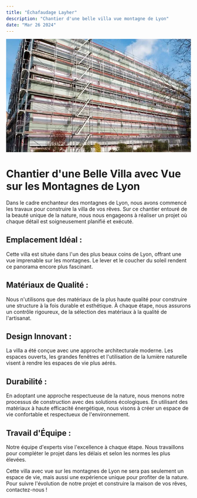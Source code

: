 ```yaml
---
title: "Échafaudage Layher"
description: "Chantier d'une belle villa vue montagne de Lyon"
date: "Mar 26 2024"
---
```


![Chantier de Lyon](/e2.webp)

# Chantier d'une Belle Villa avec Vue sur les Montagnes de Lyon

Dans le cadre enchanteur des montagnes de Lyon, nous avons commencé les travaux pour construire la villa de vos rêves. Sur ce chantier entouré de la beauté unique de la nature, nous nous engageons à réaliser un projet où chaque détail est soigneusement planifié et exécuté.

## Emplacement Idéal :
Cette villa est située dans l'un des plus beaux coins de Lyon, offrant une vue imprenable sur les montagnes. Le lever et le coucher du soleil rendent ce panorama encore plus fascinant.

## Matériaux de Qualité :
Nous n'utilisons que des matériaux de la plus haute qualité pour construire une structure à la fois durable et esthétique. À chaque étape, nous assurons un contrôle rigoureux, de la sélection des matériaux à la qualité de l'artisanat.

## Design Innovant :
La villa a été conçue avec une approche architecturale moderne. Les espaces ouverts, les grandes fenêtres et l'utilisation de la lumière naturelle visent à rendre les espaces de vie plus aérés.

## Durabilité :
En adoptant une approche respectueuse de la nature, nous menons notre processus de construction avec des solutions écologiques. En utilisant des matériaux à haute efficacité énergétique, nous visons à créer un espace de vie confortable et respectueux de l'environnement.

## Travail d'Équipe :
Notre équipe d'experts vise l'excellence à chaque étape. Nous travaillons pour compléter le projet dans les délais et selon les normes les plus élevées.

Cette villa avec vue sur les montagnes de Lyon ne sera pas seulement un espace de vie, mais aussi une expérience unique pour profiter de la nature. Pour suivre l'évolution de notre projet et construire la maison de vos rêves, contactez-nous !
